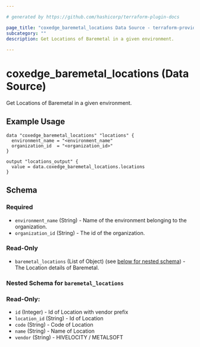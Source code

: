 ```yaml
---

# generated by https://github.com/hashicorp/terraform-plugin-docs

page_title: "coxedge_baremetal_locations Data Source - terraform-provider-coxedge"
subcategory: ""
description: Get Locations of Baremetal in a given environment.
  
---
```


# coxedge_baremetal_locations (Data Source)

Get Locations of Baremetal in a given environment.

Example Usage
---

```
data "coxedge_baremetal_locations" "locations" {
  environment_name = "<environment_name"
  organization_id  = "<organization_id>"
}

output "locations_output" {
  value = data.coxedge_baremetal_locations.locations
}
```

<!-- schema generated by tfplugindocs -->

## Schema

### Required

- `environment_name` (String) - Name of the environment belonging to the organization.
- `organization_id` (String) - The id of the organization.

### Read-Only

- `baremetal_locations` (List of Object) (see [below for nested schema](#nestedatt--baremetal_locations)) - The Location
  details of Baremetal.

<a id="nestedatt--baremetal_locations"></a>

### Nested Schema for `baremetal_locations`

### Read-Only:

- `id` (Integer) - Id of Location with vendor prefix
- `location_id` (String) - Id of Location
- `code` (String) - Code of Location
- `name` (String) - Name of Location
- `vendor` (String) - HIVELOCITY / METALSOFT